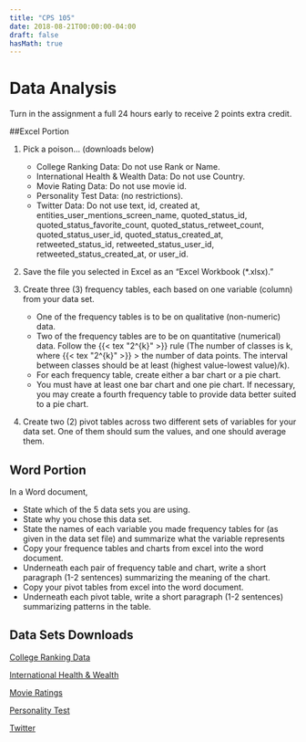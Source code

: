 ```yaml
---
title: "CPS 105"
date: 2018-08-21T00:00:00-04:00
draft: false
hasMath: true
---
```


# Data Analysis

Turn in the assignment a full 24 hours early to receive 2 points extra credit.

##Excel Portion

1. Pick a poison... (downloads below)

	- College Ranking Data: Do not use Rank or Name.
	- International Health & Wealth Data: Do not use Country.
	- Movie Rating Data:  Do not use movie id. 
    - Personality Test Data: (no restrictions).
	- Twitter Data: Do not use text, id, created at, entities_user_mentions_screen_name, quoted_status_id, quoted_status_favorite_count, quoted_status_retweet_count, quoted_status_user_id, quoted_status_created_at, retweeted_status_id, retweeted_status_user_id, retweeted_status_created_at, or user_id.

1. Save the file you selected in Excel as an “Excel Workbook (*.xlsx).”
1. Create three (3) frequency tables, each based on one variable (column) from your data set.

    - One of the frequency tables is to be on qualitative (non-numeric) data.
    - Two of the frequency tables are to be on quantitative (numerical) data. Follow the {{< tex "2^{k}" >}} rule (The number of classes is k, where {{< tex "2^{k}" >}} > the number of data points. The interval between classes should be at least (highest value-lowest value)/k). 
    - For each frequency table, create either a bar chart or a pie chart. 
    - You must have at least one bar chart and one pie chart. If necessary, you may create a fourth frequency table to provide data better suited to a pie chart.

1. Create two (2) pivot tables across two different sets of variables for your data set. One of them should sum the values, and one should average them.

## Word Portion

In a Word document,

- State which of the 5 data sets you are using.
- State why you chose this data set. 
- State the names of each variable you made frequency tables for (as given in the data set file) and summarize what the variable represents
- Copy your frequence tables and charts from excel into the word document.
- Underneath each pair of frequency table and chart, write a short paragraph (1-2 sentences) summarizing the meaning of the chart.
- Copy your pivot tables from excel into the word document.
- Underneath each pivot table, write a short paragraph (1-2 sentences) summarizing patterns in the table.

## Data Sets Downloads

[College Ranking Data](/bju/cps105/homework/data-analysis-datasets/college.xlsx)

[International Health & Wealth](/bju/cps105/homework/data-analysis-datasets/international.xlsx)

[Movie Ratings](/bju/cps105/homework/data-analysis-datasets/movie.xlsx)

[Personality Test](/bju/cps105/homework/data-analysis-datasets/personality.xlsx)

[Twitter](/bju/cps105/homework/data-analysis-datasets/twitter.xlsx)

